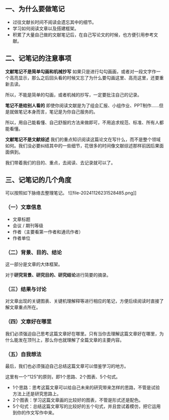 ## 一、为什么要做笔记
- 过往文献长时间不阅读会遗忘其中的细节。
- 学习如何阅读文章以及搭建框架。
- 积累了大量自己做的文献笔记后，在自己写论文的时候，也方便引用参考文献。

## 二、记笔记的注意事项
**文献笔记不是简单勾画和机械抄写**
如果只是进行勾勾画画，或者对一段文字作一个高亮显示，那么之后回头看的时候又忘了为什么要勾画这里、高亮这里，还要重新去读。

所以，不能是简单的勾画，或者机械的抄写，一定要批注自己的记录。

**笔记不是给别人看的**
即使你阅读文献是为了组会汇报、小组作业、PPT制作……但是就做笔记本身而言，笔记是为你自己服务的。

所以，用自己能看懂、自己舒服的方法来做即可，不用追求规范、标准、所有人都能看懂。

**文献笔记不是文献综述**
我们的重点知识阅读这篇论文在写什么，而不是整个领域如何。我们没必要纠结其中的一些细节，花很多的时间像文献综述那样前因后果面面俱到。

我们带着我们的目的、重点，去阅读、去记录就可以了。

## 三、记笔记的几个角度
可以按照如下脉络去整理笔记。
![[file-20241126231528485.png]]

### （一）文章信息
- 文章标题
- 会议 / 期刊等级
- 作者（主要看第一作者和通讯作者）
- 作者单位

### （二）背景、目的、结论
这一部分是文章的大体框架。

对于**研究背景、研究目的、研究结论**进行简要的摘录。

### （三）结果与讨论
对文章出现的关键图表、关键机理解释等进行相应的笔记，方便后续阅读时直接了解文章重点所在。

### （四）文章好在哪里
我们必须强迫自己思考这篇文章好在哪里。只有当你去理解这篇文章好在哪里，为什么能发在顶刊上，那么你也就理解了全篇文章的主要内容。

### （五）自我想法
最后，我们也必须强迫自己总结这篇文章可以借鉴学习的地方。

这里有一个“125”的原则，即1个思路、2个图表、5个句式。
- 1个思路：思考这篇文章可以给自己未来的研究带来怎样的思路，不管是试验方法上还是研究思路上。
- 2个图表：学习这篇文章画的比较好的图表，不管是形式还是配色。
- 5个句式：总结这篇文章写的比较好的五个句式，并且尝试着模仿，把它运用到你的作文写作中来。